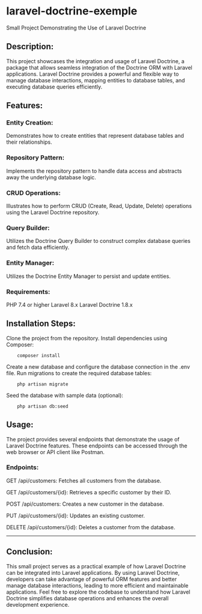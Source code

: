# laravel-doctrine-exemple
Small Project Demonstrating the Use of Laravel Doctrine

## Description:
This project showcases the integration and usage of Laravel Doctrine, a package that allows seamless integration of the Doctrine ORM with Laravel applications. Laravel Doctrine provides a powerful and flexible way to manage database interactions, mapping entities to database tables, and executing database queries efficiently.

## Features:

### Entity Creation: 
Demonstrates how to create entities that represent database tables and their relationships.

### Repository Pattern: 
Implements the repository pattern to handle data access and abstracts away the underlying database logic.

### CRUD Operations: 
Illustrates how to perform CRUD (Create, Read, Update, Delete) operations using the Laravel Doctrine repository.

### Query Builder: 
Utilizes the Doctrine Query Builder to construct complex database queries and fetch data efficiently.

### Entity Manager: 
Utilizes the Doctrine Entity Manager to persist and update entities.

### Requirements:

PHP 7.4 or higher
Laravel 8.x
Laravel Doctrine 1.8.x


## Installation Steps:

Clone the project from the repository.
Install dependencies using Composer: 

```
    composer install
```

Create a new database and configure the database connection in the .env file.
Run migrations to create the required database tables: 

```
    php artisan migrate
``` 

Seed the database with sample data (optional):

```
    php artisan db:seed
```

## Usage:
The project provides several endpoints that demonstrate the usage of Laravel Doctrine features. These endpoints can be accessed through the web browser or API client like Postman.

### Endpoints:

GET /api/customers: Fetches all customers from the database.

GET /api/customers/{id}: Retrieves a specific customer by their ID.

POST /api/customers: Creates a new customer in the database.

PUT /api/customers/{id}: Updates an existing customer.

DELETE /api/customers/{id}: Deletes a customer from the database.

---
## Conclusion:
This small project serves as a practical example of how Laravel Doctrine can be integrated into Laravel applications. By using Laravel Doctrine, developers can take advantage of powerful ORM features and better manage database interactions, leading to more efficient and maintainable applications. Feel free to explore the codebase to understand how Laravel Doctrine simplifies database operations and enhances the overall development experience.
